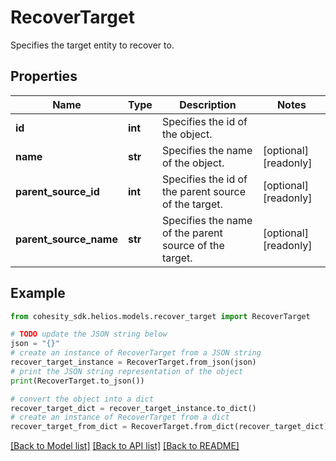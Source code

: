 # RecoverTarget

Specifies the target entity to recover to.

## Properties

Name | Type | Description | Notes
------------ | ------------- | ------------- | -------------
**id** | **int** | Specifies the id of the object. | 
**name** | **str** | Specifies the name of the object. | [optional] [readonly] 
**parent_source_id** | **int** | Specifies the id of the parent source of the target. | [optional] [readonly] 
**parent_source_name** | **str** | Specifies the name of the parent source of the target. | [optional] [readonly] 

## Example

```python
from cohesity_sdk.helios.models.recover_target import RecoverTarget

# TODO update the JSON string below
json = "{}"
# create an instance of RecoverTarget from a JSON string
recover_target_instance = RecoverTarget.from_json(json)
# print the JSON string representation of the object
print(RecoverTarget.to_json())

# convert the object into a dict
recover_target_dict = recover_target_instance.to_dict()
# create an instance of RecoverTarget from a dict
recover_target_from_dict = RecoverTarget.from_dict(recover_target_dict)
```
[[Back to Model list]](../README.md#documentation-for-models) [[Back to API list]](../README.md#documentation-for-api-endpoints) [[Back to README]](../README.md)


